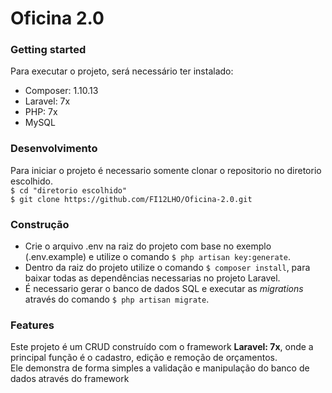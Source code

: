 # Oficina 2.0
### Getting started
Para executar o projeto, será necessário ter instalado:
- Composer: 1.10.13
- Laravel: 7x
- PHP: 7x
- MySQL
### Desenvolvimento
Para iniciar o projeto é necessario somente clonar o repositorio no diretorio escolhido.  
`$ cd "diretorio escolhido"`  
`$ git clone https://github.com/FI12LHO/Oficina-2.0.git`
### Construção  
- Crie o arquivo .env na raiz do projeto com base no exemplo (.env.example) e utilize o comando `$ php artisan key:generate`.
- Dentro da raiz do projeto utilize o comando `$ composer install`, para baixar todas as dependências necessarias no projeto Laravel.
- É necessario gerar o banco de dados SQL e executar as *migrations* através do comando `$ php artisan migrate`.
### Features
Este projeto é um CRUD construído com o framework __Laravel: 7x__, onde a principal função é o cadastro, edição e remoção de orçamentos.  
Ele demonstra de forma simples a validação e manipulação do banco de dados através do framework
